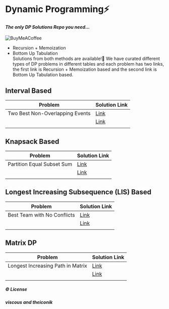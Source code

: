 # Dynamic Programming⚡
#### _The only DP Solutions Repo you need..._
![BuyMeACoffee](https://img.shields.io/badge/Buy%20Me%20a%20Coffee-ffdd00?style=for-the-badge&logo=buy-me-a-coffee&logoColor=black)

- Recursion + Memoization
- Bottom Up Tabulation<br/>
Solutions from both methods are available!🤘 We have curated different types of DP problems in different tables and each problem has two links, the first link is Recursion + Memoization based and the second link is Bottom Up Tabulation based.  


## Interval Based <br/>
| Problem | Solution Link |
| ------ | ------ |
| Two Best Non-Overlapping Events | [Link](https://github.com/PR-pranjal/Dynamic-Programming-Solutions/blob/main/Memoization/Interval-Based/Two%20Best%20Non-Overlapping%20Events.md) | 
|         | [Link](#) |
|         |               |


## Knapsack Based <br/>
| Problem | Solution Link |
| ------ | ------ |
| Partition Equal Subset Sum | [Link](https://github.com/PR-pranjal/Dynamic-Programming-Solutions/blob/main/Memoization/Knapsack/Equal%20Subset%20Sum.md) | 
|         | [Link](#) |
|         |               |

## Longest Increasing Subsequence (LIS) Based <br/>
| Problem | Solution Link |
| ------ | ------ |
| Best Team with No Conflicts | [Link](#) | 
|         | [Link](https://github.com/PR-pranjal/Dynamic-Programming-Solutions/blob/main/Tabulation/LIS/Best%20Team%20With%20No%20Conflicts.md) |
|         |               |


## Matrix DP <br/>
| Problem | Solution Link |
| ------ | ------ |
| Longest Increasing Path in Matrix | [Link](https://github.com/PR-pranjal/Dynamic-Programming-Solutions/blob/main/Memoization/Matrix-DP/Longest%20Increasing%20Path%20in%20matrix.md) | 
|         | [Link](#) |
|         |               |

##### ©️ License
##### viscous and theiconik

